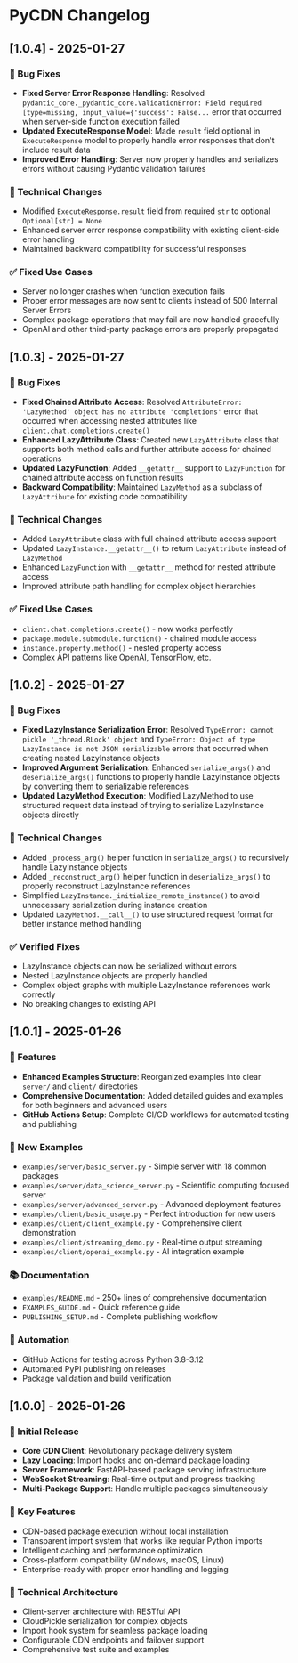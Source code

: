 # PyCDN Changelog

## [1.0.4] - 2025-01-27

### 🐛 Bug Fixes
- **Fixed Server Error Response Handling**: Resolved `pydantic_core._pydantic_core.ValidationError: Field required [type=missing, input_value={'success': False...` error that occurred when server-side function execution failed
- **Updated ExecuteResponse Model**: Made `result` field optional in `ExecuteResponse` model to properly handle error responses that don't include result data
- **Improved Error Handling**: Server now properly handles and serializes errors without causing Pydantic validation failures

### 🔧 Technical Changes
- Modified `ExecuteResponse.result` field from required `str` to optional `Optional[str] = None`
- Enhanced server error response compatibility with existing client-side error handling
- Maintained backward compatibility for successful responses

### ✅ Fixed Use Cases
- Server no longer crashes when function execution fails
- Proper error messages are now sent to clients instead of 500 Internal Server Errors
- Complex package operations that may fail are now handled gracefully
- OpenAI and other third-party package errors are properly propagated

## [1.0.3] - 2025-01-27

### 🐛 Bug Fixes
- **Fixed Chained Attribute Access**: Resolved `AttributeError: 'LazyMethod' object has no attribute 'completions'` error that occurred when accessing nested attributes like `client.chat.completions.create()`
- **Enhanced LazyAttribute Class**: Created new `LazyAttribute` class that supports both method calls and further attribute access for chained operations
- **Updated LazyFunction**: Added `__getattr__` support to `LazyFunction` for chained attribute access on function results
- **Backward Compatibility**: Maintained `LazyMethod` as a subclass of `LazyAttribute` for existing code compatibility

### 🔧 Technical Changes
- Added `LazyAttribute` class with full chained attribute access support
- Updated `LazyInstance.__getattr__()` to return `LazyAttribute` instead of `LazyMethod`
- Enhanced `LazyFunction` with `__getattr__` method for nested attribute access
- Improved attribute path handling for complex object hierarchies

### ✅ Fixed Use Cases
- `client.chat.completions.create()` - now works perfectly
- `package.module.submodule.function()` - chained module access
- `instance.property.method()` - nested property access
- Complex API patterns like OpenAI, TensorFlow, etc.

## [1.0.2] - 2025-01-27

### 🐛 Bug Fixes
- **Fixed LazyInstance Serialization Error**: Resolved `TypeError: cannot pickle '_thread.RLock' object` and `TypeError: Object of type LazyInstance is not JSON serializable` errors that occurred when creating nested LazyInstance objects
- **Improved Argument Serialization**: Enhanced `serialize_args()` and `deserialize_args()` functions to properly handle LazyInstance objects by converting them to serializable references
- **Updated LazyMethod Execution**: Modified LazyMethod to use structured request data instead of trying to serialize LazyInstance objects directly

### 🔧 Technical Changes
- Added `_process_arg()` helper function in `serialize_args()` to recursively handle LazyInstance objects
- Added `_reconstruct_arg()` helper function in `deserialize_args()` to properly reconstruct LazyInstance references
- Simplified `LazyInstance._initialize_remote_instance()` to avoid unnecessary serialization during instance creation
- Updated `LazyMethod.__call__()` to use structured request format for better instance method handling

### ✅ Verified Fixes
- LazyInstance objects can now be serialized without errors
- Nested LazyInstance objects are properly handled
- Complex object graphs with multiple LazyInstance references work correctly
- No breaking changes to existing API

## [1.0.1] - 2025-01-26

### 🎉 Features
- **Enhanced Examples Structure**: Reorganized examples into clear `server/` and `client/` directories
- **Comprehensive Documentation**: Added detailed guides and examples for both beginners and advanced users
- **GitHub Actions Setup**: Complete CI/CD workflows for automated testing and publishing

### 📁 New Examples
- `examples/server/basic_server.py` - Simple server with 18 common packages
- `examples/server/data_science_server.py` - Scientific computing focused server
- `examples/server/advanced_server.py` - Advanced deployment features
- `examples/client/basic_usage.py` - Perfect introduction for new users
- `examples/client/client_example.py` - Comprehensive client demonstration
- `examples/client/streaming_demo.py` - Real-time output streaming
- `examples/client/openai_example.py` - AI integration example

### 📚 Documentation
- `examples/README.md` - 250+ lines of comprehensive documentation
- `EXAMPLES_GUIDE.md` - Quick reference guide
- `PUBLISHING_SETUP.md` - Complete publishing workflow

### 🤖 Automation
- GitHub Actions for testing across Python 3.8-3.12
- Automated PyPI publishing on releases
- Package validation and build verification

## [1.0.0] - 2025-01-26

### 🚀 Initial Release
- **Core CDN Client**: Revolutionary package delivery system
- **Lazy Loading**: Import hooks and on-demand package loading
- **Server Framework**: FastAPI-based package serving infrastructure
- **WebSocket Streaming**: Real-time output and progress tracking
- **Multi-Package Support**: Handle multiple packages simultaneously

### 🎯 Key Features
- CDN-based package execution without local installation
- Transparent import system that works like regular Python imports
- Intelligent caching and performance optimization
- Cross-platform compatibility (Windows, macOS, Linux)
- Enterprise-ready with proper error handling and logging

### 🔧 Technical Architecture
- Client-server architecture with RESTful API
- CloudPickle serialization for complex objects
- Import hook system for seamless package loading
- Configurable CDN endpoints and failover support
- Comprehensive test suite and examples 